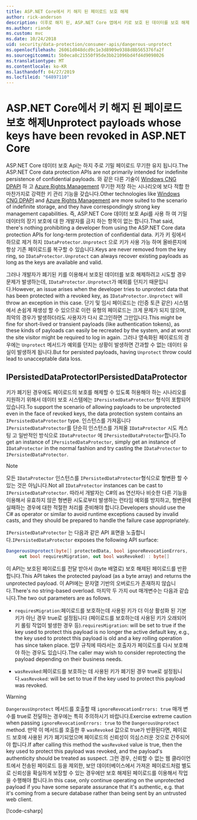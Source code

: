 ```yaml
---
title: ASP.NET Core에서 키 해지 된 페이로드 보호 해제
author: rick-anderson
description: 이후로 해지 된, ASP.NET Core 앱에서 키로 보호 된 데이터를 보호 해제 하는 방법에 알아봅니다.
ms.author: riande
ms.custom: mvc
ms.date: 10/24/2018
uid: security/data-protection/consumer-apis/dangerous-unprotect
ms.openlocfilehash: 26061d048dcd9c1e3d8909e9388d8b565376fa2f
ms.sourcegitcommit: 5b0eca8c21550f95de3bb21096bd4fd4d9098026
ms.translationtype: MT
ms.contentlocale: ko-KR
ms.lasthandoff: 04/27/2019
ms.locfileid: "64897110"
---
```

# <a name="unprotect-payloads-whose-keys-have-been-revoked-in-aspnet-core"></a><span data-ttu-id="680d4-103">ASP.NET Core에서 키 해지 된 페이로드 보호 해제</span><span class="sxs-lookup"><span data-stu-id="680d4-103">Unprotect payloads whose keys have been revoked in ASP.NET Core</span></span>

<a name="data-protection-consumer-apis-dangerous-unprotect"></a>

<span data-ttu-id="680d4-104">ASP.NET Core 데이터 보호 Api는 하지 주로 기밀 페이로드 무기한 유지 됩니다.</span><span class="sxs-lookup"><span data-stu-id="680d4-104">The ASP.NET Core data protection APIs are not primarily intended for indefinite persistence of confidential payloads.</span></span> <span data-ttu-id="680d4-105">와 같은 다른 기술이 [Windows CNG DPAPI](https://msdn.microsoft.com/library/windows/desktop/hh706794%28v=vs.85%29.aspx) 하 고 [Azure Rights Management](/rights-management/) 무기한 저장 하는 시나리오에 보다 적합 한 마찬가지로 강력한 키 관리 기능을 갖습니다.</span><span class="sxs-lookup"><span data-stu-id="680d4-105">Other technologies like [Windows CNG DPAPI](https://msdn.microsoft.com/library/windows/desktop/hh706794%28v=vs.85%29.aspx) and [Azure Rights Management](/rights-management/) are more suited to the scenario of indefinite storage, and they have correspondingly strong key management capabilities.</span></span> <span data-ttu-id="680d4-106">즉, ASP.NET Core 데이터 보호 Api를 사용 하 여 기밀 데이터의 장기 보호에 대 한 개발자를 금지 하는 항목이 없는 합니다.</span><span class="sxs-lookup"><span data-stu-id="680d4-106">That said, there's nothing prohibiting a developer from using the ASP.NET Core data protection APIs for long-term protection of confidential data.</span></span> <span data-ttu-id="680d4-107">키가 키 링에서 하므로 제거 하지 `IDataProtector.Unprotect` 으로 키가 사용 가능 하며 올바른지에 항상 기존 페이로드를 복구할 수 있습니다.</span><span class="sxs-lookup"><span data-stu-id="680d4-107">Keys are never removed from the key ring, so `IDataProtector.Unprotect` can always recover existing payloads as long as the keys are available and valid.</span></span>

<span data-ttu-id="680d4-108">그러나 개발자가 폐기된 키를 이용해서 보호된 데이터를 보호 해제하려고 시도할 경우 문제가 발생하는데, `IDataProtector.Unprotect`가 예외를 던지기 때문입니다.</span><span class="sxs-lookup"><span data-stu-id="680d4-108">However, an issue arises when the developer tries to unprotect data that has been protected with a revoked key, as `IDataProtector.Unprotect` will throw an exception in this case.</span></span> <span data-ttu-id="680d4-109">단기 및 임시 페이로드는 (인증 토큰 같은) 시스템에서 손쉽게 재생성 할 수 있으므로 이런 유형의 페이로드는 크게 문제가 되지 않으며, 최악의 경우가 발생하더라도 사용자가 다시 로그인하면 그만입니다.</span><span class="sxs-lookup"><span data-stu-id="680d4-109">This might be fine for short-lived or transient payloads (like authentication tokens), as these kinds of payloads can easily be recreated by the system, and at worst the site visitor might be required to log in again.</span></span> <span data-ttu-id="680d4-110">그러나 영속화된 페이로드의 경우에는 `Unprotect` 메서드가 예외를 던지는 상황이 발생하면 간과할 수 없는 데이터 유실이 발생하게 됩니다.</span><span class="sxs-lookup"><span data-stu-id="680d4-110">But for persisted payloads, having `Unprotect` throw could lead to unacceptable data loss.</span></span>

## <a name="ipersisteddataprotector"></a><span data-ttu-id="680d4-111">IPersistedDataProtector</span><span class="sxs-lookup"><span data-stu-id="680d4-111">IPersistedDataProtector</span></span>

<span data-ttu-id="680d4-112">키가 폐기된 경우에도 페이로드의 보호를 해제할 수 있도록 허용해야 하는 시나리오를 지원하기 위해서 데이터 보호 시스템에는 `IPersistedDataProtector` 형식이 포함되어 있습니다.</span><span class="sxs-lookup"><span data-stu-id="680d4-112">To support the scenario of allowing payloads to be unprotected even in the face of revoked keys, the data protection system contains an `IPersistedDataProtector` type.</span></span> <span data-ttu-id="680d4-113">인스턴스를 가져옵니다 `IPersistedDataProtector`를 단순히 인스턴스를 가져올 `IDataProtector` 시도 캐스팅 고 일반적인 방식으로 `IDataProtector` 에 `IPersistedDataProtector`합니다.</span><span class="sxs-lookup"><span data-stu-id="680d4-113">To get an instance of `IPersistedDataProtector`, simply get an instance of `IDataProtector` in the normal fashion and try casting the `IDataProtector` to `IPersistedDataProtector`.</span></span>

> [!NOTE]
> <span data-ttu-id="680d4-114">모든 `IDataProtector` 인스턴스를 `IPersistedDataProtector`형식으로 형변환 할 수 있는 것은 아닙니다.</span><span class="sxs-lookup"><span data-stu-id="680d4-114">Not all `IDataProtector` instances can be cast to `IPersistedDataProtector`.</span></span> <span data-ttu-id="680d4-115">따라서 개발자는 C#의 as 연산자나 비슷한 다른 기능을 이용해서 유효하지 않은 형변환 시도로부터 발생하는 런타임 예외를 방지하고, 형변환에 실패하는 경우에 대한 적절한 처리를 준비해야 합니다.</span><span class="sxs-lookup"><span data-stu-id="680d4-115">Developers should use the C# as operator or similar to avoid runtime exceptions caused by invalid casts, and they should be prepared to handle the failure case appropriately.</span></span>

<span data-ttu-id="680d4-116">`IPersistedDataProtector` 는 다음과 같은 API 표면을 노출합니다.</span><span class="sxs-lookup"><span data-stu-id="680d4-116">`IPersistedDataProtector` exposes the following API surface:</span></span>

```csharp
DangerousUnprotect(byte[] protectedData, bool ignoreRevocationErrors,
     out bool requiresMigration, out bool wasRevoked) : byte[]
```

<span data-ttu-id="680d4-117">이 API는 보호된 페이로드를 전달 받아서 (byte 배열로) 보호 해제된 페이로드를 반환합니다.</span><span class="sxs-lookup"><span data-stu-id="680d4-117">This API takes the protected payload (as a byte array) and returns the unprotected payload.</span></span> <span data-ttu-id="680d4-118">이 API에는 문자열 기반의 오버로드가 존재하지 않습니다.</span><span class="sxs-lookup"><span data-stu-id="680d4-118">There's no string-based overload.</span></span> <span data-ttu-id="680d4-119">마지막 두 가지 out 매개변수는 다음과 같습니다.</span><span class="sxs-lookup"><span data-stu-id="680d4-119">The two out parameters are as follows.</span></span>

* <span data-ttu-id="680d4-120">`requiresMigration`:페이로드를 보호하는데 사용된 키가 더 이상 활성화 된 기본 키가 아닌 경우 true로 설정됩니다 (페이로드를 보호하는데 사용된 키가 오래되어 키 롤링 작업이 발생한 경우 등).</span><span class="sxs-lookup"><span data-stu-id="680d4-120">`requiresMigration`: will be set to true if the key used to protect this payload is no longer the active default key, e.g., the key used to protect this payload is old and a key rolling operation has since taken place.</span></span> <span data-ttu-id="680d4-121">업무 규칙에 따라서는 호출자가 페이로드를 다시 보호해야 하는 경우도 있습니다.</span><span class="sxs-lookup"><span data-stu-id="680d4-121">The caller may wish to consider reprotecting the payload depending on their business needs.</span></span>

* <span data-ttu-id="680d4-122">`wasRevoked`:페이로드를 보호하는 데 사용된 키가 폐기된 경우 true로 설정됩니다.</span><span class="sxs-lookup"><span data-stu-id="680d4-122">`wasRevoked`: will be set to true if the key used to protect this payload was revoked.</span></span>

>[!WARNING]
> <span data-ttu-id="680d4-123">`DangerousUnprotect` 메서드를 호출할 때 `ignoreRevocationErrors: true` 매개 변수를 true로 전달하는 경우에는 특히 주의하시기 바랍니다.</span><span class="sxs-lookup"><span data-stu-id="680d4-123">Exercise extreme caution when passing `ignoreRevocationErrors: true` to the `DangerousUnprotect` method.</span></span> <span data-ttu-id="680d4-124">만약 이 메서드를 호출한 후 `wasRevoked` 값으로 true가 반환된다면, 페이로드 보호에 사용된 키가 폐기되었으며 페이로드의 신뢰성이 의심스러운 것으로 간주되어야 합니다.</span><span class="sxs-lookup"><span data-stu-id="680d4-124">If after calling this method the `wasRevoked` value is true, then the key used to protect this payload was revoked, and the payload's authenticity should be treated as suspect.</span></span> <span data-ttu-id="680d4-125">그런 경우, 신뢰할 수 없는 웹 클라이언트에서 전송된 페이로드 등을 제외한, 보안 데이터베이스에서 가져온 페이로드처럼 별도로 신뢰성을 확실하게 보장할 수 있는 경우에만 보호 해제된 페이로드를 이용해서 작업을 수행해야 합니다.</span><span class="sxs-lookup"><span data-stu-id="680d4-125">In this case, only continue operating on the unprotected payload if you have some separate assurance that it's authentic, e.g. that it's coming from a secure database rather than being sent by an untrusted web client.</span></span>

[!code-csharp[](dangerous-unprotect/samples/dangerous-unprotect.cs)]
